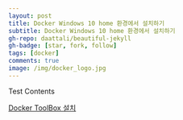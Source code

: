 ```yaml
---
layout: post
title: Docker Windows 10 home 환경에서 설치하기
subtitle: Docker Windows 10 home 환경에서 설치하기
gh-repo: daattali/beautiful-jekyll
gh-badge: [star, fork, follow]
tags: [docker]
comments: true
image: /img/docker_logo.jpg
---
```


Test Contents

[Docker ToolBox 설치](https://github.com/docker/toolbox/releases)
